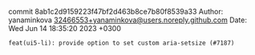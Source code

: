 commit 8ab1c2d9159223f47bf2d463b8ce7b80f8539a33
Author: yanaminkova <32466553+yanaminkova@users.noreply.github.com>
Date:   Wed Jun 14 18:35:20 2023 +0300

    feat(ui5-li): provide option to set custom aria-setsize (#7187)

